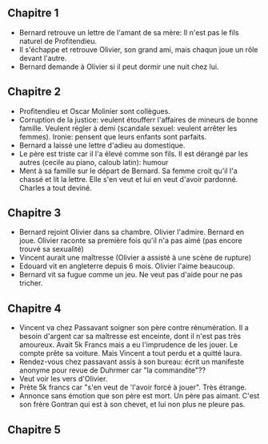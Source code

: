 ## Chapitre 1

- Bernard retrouve un lettre de l'amant de sa mère: Il n'est pas le fils naturel de Profitendieu.
- Il s'échappe et retrouve Olivier, son grand ami, mais chaqun joue un rôle devant l'autre.
- Bernard demande à Olivier si il peut dormir une nuit chez lui.

## Chapitre 2

- Profitendieu et Oscar Molinier sont collègues.
- Corruption de la justice: veulent étoufferr l'affaires de mineurs de bonne famille. Veulent régler à demi (scandale sexuel: veulent arrêter les femmes). Ironie: pensent que leurs enfants sont parfaits.
- Bernard a laissé une lettre d'adieu au domestique.
- Le père est triste car il l'a élevé comme son fils. Il est dérangé par les autres (cecile au piano, caloub latin): humour
- Ment à sa famille sur le départ de Bernard. Sa femme croit qu'il l'a chassé et lit la lettre. Elle s'en veut et lui en veut d'avoir pardonné. Charles a tout deviné.

## Chapitre 3

- Bernard rejoint Olivier dans sa chambre. Olivier l'admire. Bernard en joue. Olivier raconte sa première fois qu'il n'a pas aimé (pas encore trouvé sa sexualité)
- Vincent aurait une maîtresse (Olivier a assisté à une scène de rupture)
- Edouard vit en angleterre depuis 6 mois. Olivier l'aime beaucoup.
- Bernard vit sa fugue comme un jeu. Ne veut pas d'aide pour ne pas tricher.

## Chapitre 4

- Vincent va chez Passavant soigner son père contre rénumération. Il a besoin d'argent car sa maîtresse est enceinte, dont il n'est pas très amoureux. Avait 5k Francs mais a eu l'imprudence de les jouer. Le compte prête sa voiture. Mais Vincent a tout perdu et a quitté laura.
- Rendez-vous chez passavant assis à son bureau: écrit un manifeste anonyme pour revue de Duhrmer car "la commandite"?? 
- Veut voir les vers d'Olivier.
- Prète 5k francs car "s'en veut de 'l'avoir forcé à jouer". Très étrange.
- Annonce sans émotion que son père est mort. Un père pas aimant. C'est son frère Gontran qui est à son chevet, et lui non plus ne pleure pas.

## Chapitre 5

